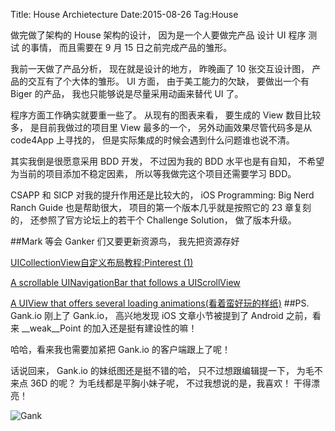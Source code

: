 Title: House Archietecture
Date:2015-08-26
Tag:House

做完做了架构的 House 架构的设计， 因为是一个人要做完产品 设计 UI 程序 测试 的事情， 而且需要在 9 月 15 日之前完成产品的雏形。

我前一天做了产品分析， 现在就是设计的地方， 昨晚画了 10 张交互设计图， 产品的交互有了个大体的雏形。 UI 方面， 由于美工能力的欠缺， 要做出一个有 Biger 的产品， 我也只能够说是尽量采用动画来替代 UI 了。

 程序方面工作确实就要重一些了。 从现有的图表来看， 要生成的 View 数目比较多， 是目前我做过的项目里 View 最多的一个， 另外动画效果尽管代码多是从 code4App 上寻找的， 但是实际集成的时候会遇到什么问题谁也说不清。 
 
 其实我倒是很愿意采用 BDD 开发， 不过因为我的 BDD 水平也是有自知， 不希望为当前的项目添加不稳定因素， 所以等我做完这个项目还需要学习 BDD。
 
 CSAPP 和 SICP 对我的提升作用还是比较大的， iOS Programming: Big Nerd Ranch Guide 也是帮助很大， 项目的第一个版本几乎就是按照它的 23 章复刻的， 还参照了官方论坛上的若干个 Challenge Solution， 做了版本升级。
 
##Mark
等会 Ganker 们又要更新资源鸟， 我先把资源存好

[UICollectionView自定义布局教程:Pinterest (1)](http://www.jianshu.com/p/22adf62ea491)

[A scrollable UINavigationBar that follows a UIScrollView](https://github.com/luugiathuy/GTScrollNavigationBar)

[A UIView that offers several loading animations(看着蛮好玩的样纸)](https://github.com/antiguab/BALoadingView)
##PS. Gank.io
 刚上了 Gank.io， 高兴地发现 iOS 文章小节被提到了 Android 之前，看来 __weak__Point 的加入还是挺有建设性的嘛！
 
 哈哈，看来我也需要加紧把 Gank.io
的客户端跟上了呢！

话说回来， Gank.io 的妹纸图还是挺不错的哈， 只不过想跟编辑提一下， 为毛不来点 36D 的呢？ 为毛线都是平胸小妹子呢， 不过我想说的是，我喜欢！ 干得漂亮！ 


![Gank](http://ww1.sinaimg.cn/large/7a8aed7bgw1evgwbi4o1oj20hq0qomzp.jpg)
 
 